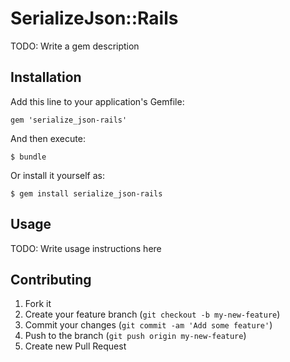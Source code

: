 # SerializeJson::Rails

TODO: Write a gem description

## Installation

Add this line to your application's Gemfile:

    gem 'serialize_json-rails'

And then execute:

    $ bundle

Or install it yourself as:

    $ gem install serialize_json-rails

## Usage

TODO: Write usage instructions here

## Contributing

1. Fork it
2. Create your feature branch (`git checkout -b my-new-feature`)
3. Commit your changes (`git commit -am 'Add some feature'`)
4. Push to the branch (`git push origin my-new-feature`)
5. Create new Pull Request

